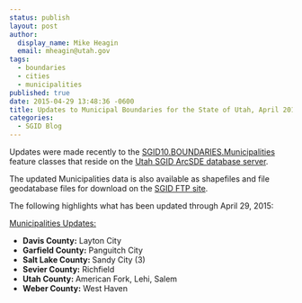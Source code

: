 ```yaml
---
status: publish
layout: post
author:
  display_name: Mike Heagin
  email: mheagin@utah.gov
tags:
  - boundaries
  - cities
  - municipalities
published: true
date: 2015-04-29 13:48:36 -0600
title: Updates to Municipal Boundaries for the State of Utah, April 2015
categories:
  - SGID Blog
---
```

<p>Updates were made recently to the <a href="{{ "/data/boundaries/citycountystate/" | prepend: site.baseurl }}">SGID10.BOUNDARIES.Municipalities</a> feature classes that reside on the <a href="{{ "/sgid-database/" | prepend: site.baseurl }}">Utah SGID ArcSDE database server</a>.</p>
<p>The updated Municipalities data is also available as shapefiles and file geodatabase files for download on the <a href="ftp://ftp.agrc.utah.gov/UtahSGID_Vector/UTM12_NAD83/BOUNDARIES/PackagedData/_Statewide/StateCountyMunicipalBoundaries">SGID FTP site</a>.</p>
<p>The following highlights what has been updated through April 29, 2015:</p>
<p><span style="text-decoration: underline;">Municipalities Updates:</span></p>
<ul>
<li><strong>Davis County:</strong> Layton City </li>
<li><strong>Garfield County:</strong> Panguitch City </li>
<li><strong>Salt Lake County: </strong> Sandy City (3)</li>
<li><strong>Sevier County:</strong> Richfield </li>
<li><strong>Utah County: </strong> American Fork, Lehi, Salem </li>
<li><strong>Weber County:</strong> West Haven </li>
</ul>
